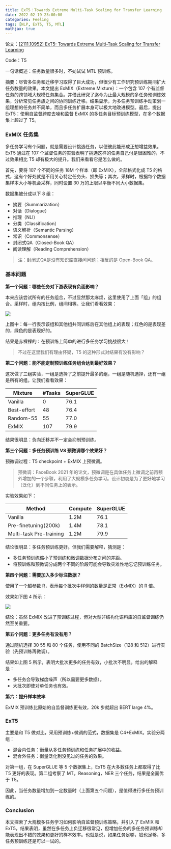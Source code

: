 ```yaml
---
title: ExT5：Towards Extreme Multi-Task Scaling for Transfer Learning
date: 2022-02-19 23:00:00
categories: Feeling
tags: [NLP, ExT5, T5, MTL]
mathjax: true
---
```



论文：[[2111.10952] ExT5: Towards Extreme Multi-Task Scaling for Transfer Learning](https://arxiv.org/abs/2111.10952)

Code：T5

一句话概述：任务数量很多时，不妨试试 MTL 预训练。

摘要：尽管多任务和迁移学习取得了巨大成功，但很少有工作研究预训练期间扩大任务数量的效果。本文提出 ExMIX（Extreme Mixture）：一个包含 107 个有监督任务的跨领域大规模任务集合。并借此研究了迄今为止最大规模的多任务预训练效果，分析常见任务族之间的协同训练迁移。结果显示，为多任务预训练手动策划一组理想的任务并不简单，而且多任务扩展本身可以极大地改进模型。最后，提出 ExT5：使用自监督跨度去噪和监督 ExMIX 的多任务目标预训练模型，在多个数据集上超过了 T5。

<!--more-->

### ExMIX 任务集

多任务学习有个问题，就是需要设计挑选任务，以便彼此能形成正想增益效果。ExT5 通过在 107 个监督任务的实验表明了挑选这样的任务自己付是很困难的，不过效果相比 T5 却有极大的提升。我们来看看它是怎么做的。

首先，要将 107 个不同的任务 18M 个样本（即 ExMIX），全部格式化成 T5 的格式，这有个好处就是不用关心特定任务头、损失等；其次，采样时，根据每个数据集样本大小等机会采样，同时设置 30 万的上限以平衡不同大小数据集。

数据集被分成以下 8 组：

- 摘要（Summarization）
- 对话（Dialogue）
- 推理（NLI）
- 分类（Classification）
- 语义解析（Semantic Parsing）
- 常识（Commonsense）
- 封闭式QA（Closed-Book QA）
- 阅读理解（Reading Comprehension）

> 注：封闭式QA是没有知识库直接问问题；相反的是 Open-Book QA。

### 基本问题

**第一个问题：哪些任务对下游表现有负面影响？**

本来应该尝试所有的任务组合，不过显然那太麻烦，这里使用了上面「组」的组合。采样时，组内按比例，组间相等。让我们看看效果：

![](https://qnimg.lovevivian.cn/paper-ext5-1.jpeg)

上图中：每一行表示该组和其他组共同训练后在其他组上的表现；红色的是表现差的，绿色的是表现好的。

结果是赤裸裸的：在预训练上简单的进行多任务学习挑战很大！

> 不过在这里我们有理由怀疑，T5 的这种形式对结果有没有影响？

**第二个问题：能不能定制预训练任务组合达到最好效果？**

这次做了三组实验，一组是选择了之前提升最多的组，一组是随机选择，还有一组是所有的组。让我们看看效果：

| Mixture     | #Tasks | SuperGLUE |
| ----------- | ------ | --------- |
| Vanilla     | 0      | 76.1      |
| Best-effort | 48     | 76.4      |
| Random-55   | 55     | 77.0      |
| ExMIX       | 107    | 79.9      |

结果很明显：负向迁移并不一定会抑制预训练。

**第三个问题：多任务预训练 VS 预微调哪个效果好？**

预微调过程：T5 checkpoint + ExMIX 上预微调。

> 预微调：FaceBook 2021 年的论文，预微调是在具体任务上微调之前再额外增加的一个步骤，利用了大规模多任务学习。设计初衷是为了更好地学习（泛化）到不同任务上的表示。

实验效果如下：

| Method                  | Compute | SuperGLUE |
| ----------------------- | ------- | --------- |
| Vanilla                 | 1.2M    | 76.1      |
| Pre-finetuning(200k)    | 1.4M    | 78.1      |
| Multi-task Pre-training | 1.2M    | 79.9      |

结论很明显：多任务预训练更好。但我们需要解释，猜测是：

- 多任务预训练缩小了预训练和微调数据分布之间的差距。
- 将预训练和预微调分成两个不同的阶段可能会导致灾难性地忘记预训练任务。

**第四个问题：需要加入多少标注数据？**

使用了一个超参数 R，表示每个批次中样例的数量是正常（ExMIX）的 R 倍。

效果如下图 4 所示：

![](https://qnimg.lovevivian.cn/paper-ext5-2.jpeg)

结论：虽然 ExMIX 改进了预训练过程，但对大型非结构化语料库的自监督训练仍然至关重要。

**第五个问题：更多任务有没有用？**

通过随机选择 30 55 和 80 个任务，使用不同的 BatchSize（128 和 512）进行实验（先预训练再微调）。

结果如上图 5 所示，表明大批次更多的任务有效，小批次不明显。给出的解释是：

- 多任务会导致梯度噪声（所以需要更多数据）。
- 大批次即使对单任务也有效。

**第六：提升样本效率**

ExMIX 预训练比原始的自监督训练更有效，20k 步就超出 BERT large 4%。

### ExT5

主要是和 T5 做对比，采用预训练+微调的范式，数据集是 C4+ExMIX。实验分两组：

- 混合内任务：衡量从多任务预训练和任务扩展中的收益。
- 混合外任务：衡量泛化到没见过的任务的效果。

对第一组，在 SuperGLUE 等 5 个数据集上，ExT5 在大多数任务上都取得了比 T5 更好的表现。第二组考察了 MT，Reasoning，NER 三个任务，结果是全面优于 T5。

因此，当任务数量增加到一定数量时（上面第五个问题），是值得进行多任务预训练的。

### Conclusion

本文探索了大规模多任务学习如何影响自监督预训练策略，并引入了 ExMIX 和 ExT5，结果表明，虽然在多任务上负迁移很常见，但增加任务的多任务预训练却能表现出不错的效果和更好的样本效率。也就是说，如果任务足够，钱也足够，多任务预训练还是可以一试的。